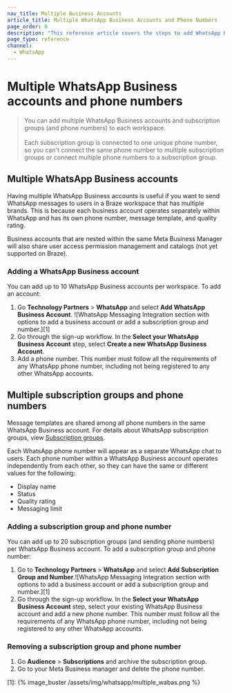 ```yaml
---
nav_title: Multiple Business Accounts 
article_title: Multiple WhatsApp Business Accounts and Phone Numbers
page_order: 0
description: "This reference article covers the steps to add WhatsApp Business accounts and phone numbers."
page_type: reference
channel:
  - WhatsApp
---
```


# Multiple WhatsApp Business accounts and phone numbers

> You can add multiple WhatsApp Business accounts and subscription groups (and phone numbers) to each workspace. <br><br>Each subscription group is connected to one unique phone number, so you can't connect the same phone number to multiple subscription groups or connect multiple phone numbers to a subscription group.

## Multiple WhatsApp Business accounts 

Having multiple WhatsApp Business accounts is useful if you want to send WhatsApp messages to users in a Braze workspace that has multiple brands. This is because each business account operates separately within WhatsApp and has its own phone number, message template, and quality rating.

Business accounts that are nested within the same Meta Business Manager will also share user access permission management and catalogs (not yet supported on Braze).

### Adding a WhatsApp Business account

You can add up to 10 WhatsApp Business accounts per workspace. To add an account:

1. Go **Technology Partners** > **WhatsApp** and select **Add WhatsApp Business Account**. ![WhatsApp Messaging Integration section with options to add a business account or add a subscription group and number.][1]<br>
2. Go through the sign-up workflow. In the **Select your WhatsApp Business Account** step, select **Create a new WhatsApp Business Account**.
3. Add a phone number. This number must follow all the requirements of any WhatsApp phone number, including not being registered to any other WhatsApp accounts. 

## Multiple subscription groups and phone numbers

Message templates are shared among all phone numbers in the same WhatsApp Business account. For details about WhatsApp subscription groups, view [Subscription groups]({{site.baseurl}}/user_guide/message_building_by_channel/whatsapp/user_subscription/).

Each WhatsApp phone number will appear as a separate WhatsApp chat to users. Each phone number within a WhatsApp Business account operates independently from each other, so they can have the same or different values for the following: 
- Display name 
- Status 
- Quality rating 
- Messaging limit 

### Adding a subscription group and phone number

You can add up to 20 subscription groups (and sending phone numbers) per WhatsApp Business account. To add a subscription group and phone number:

1. Go to **Technology Partners** > **WhatsApp** and select **Add Subscription Group and Number**.![WhatsApp Messaging Integration section with options to add a business account or add a subscription group and number.][1]<br>
2. Go through the sign-up workflow. In the **Select your WhatsApp Business Account** step, select your existing WhatsApp Business account and add a new phone number. This number must follow all the requirements of any WhatsApp phone number, including not being registered to any other WhatsApp accounts.

### Removing a subscription group and phone number 

1. Go **Audience** > **Subscriptions** and archive the subscription group.
2. Go to your Meta Business manager and delete the phone number.

[1]: {% image_buster /assets/img/whatsapp/multiple_wabas.png %} 
